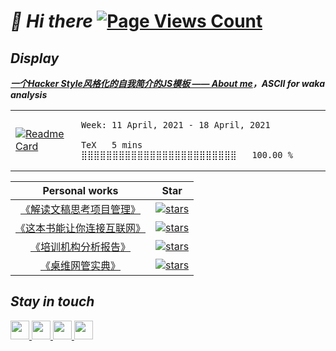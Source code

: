 # ***📌 Hi there*** [![Page Views Count](https://badges.toozhao.com/badges/01EYZA4ZV2SR5YWGNVWBWM1RM5/blue.svg)](https://badges.toozhao.com/stats/01EYZA4ZV2SR5YWGNVWBWM1RM5 "Get your own page views count badge on badges.toozhao.com")

## ***Display***

***[一个Hacker Style风格化的自我简介的JS模板 —— About me](https://hoochanlon.github.io/hoochanlon)，ASCII for waka analysis*** 

<table width="800px">
<tr>
<td>

[![Readme Card](https://github-readme-stats.vercel.app/api/pin/?username=dyweb&repo=awesome-resume-for-chinese)](https://github.com/dyweb/awesome-resume-for-chinese)

</td>
<td>

<!--START_SECTION:waka-->
```text
Week: 11 April, 2021 - 18 April, 2021

TeX   5 mins          ⣿⣿⣿⣿⣿⣿⣿⣿⣿⣿⣿⣿⣿⣿⣿⣿⣿⣿⣿⣿⣿⣿⣿⣿⣿   100.00 % 
```
<!--END_SECTION:waka-->

</td>
</tr>
</table>


Personal works|Star|
|:-:|:-:|
[《解读文稿思考项目管理》](https://github.com/hoochanlon/reading-pm-by-lib)| [![stars](https://img.shields.io/github/stars/hoochanlon/reading-pm-by-lib.svg?style=flat-square&logo=github)](https://github.com/hoochanlon/reading-pm-by-lib)
[《这本书能让你连接互联网》](https://github.com/hoochanlon/fq-book) |[![stars](https://img.shields.io/github/stars/hoochanlon/fq-book.svg?style=flat-square&logo=github)](https://github.com/hoochanlon/fq-book)
[《培训机构分析报告》](https://github.com/apachecn/TI-Analysis) |[![stars](https://img.shields.io/github/stars/apachecn/TI-Analysis.svg?style=flat-square&logo=github)](https://github.com/apachecn/TI-Analysis)
[《桌维网管实典》](https://github.com/hoochanlon/helpdesk-guide)|[![stars](https://img.shields.io/github/stars/hoochanlon/helpdesk-guide.svg??style=flat-square&logo=github)](https://github.com/hoochanlon/helpdesk-guide)


## ***Stay in touch***

<a href="https://hoochanlon.github.io">
<img height="30" width="30" img src="https://img.icons8.com/ios-filled/50/000000/github-2.png"/>
</a>

<a href="mailto:hoochanlon@outlook.com">
<img height="30" width="30" img src="https://img.icons8.com/cute-clipart/64/000000/apple-mail.png"/>
</a>

<a href="https://hoochanlon.github.io/assets/qr/wx.png">
        <img height="30" width="30" img src="https://img.icons8.com/doodle/48/000000/weixing.png"/>
 <!-- <img height="30" width="30" src="https://www.flaticon.com/svg/vstatic/svg/51/51834.svg?token=exp=1618735065~hmac=db3a891731ddfe2d9cd4bda13945c624">-->
</a>

<a href="https://steamcommunity.com/profiles/76561199012286628/">
        <img height="30" width="30" img src="https://img.icons8.com/fluent/48/000000/steam.png"/>
</a>


